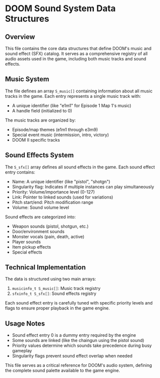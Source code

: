 # DOOM Sound System Data Structures

## Overview
This file contains the core data structures that define DOOM's music and sound effect (SFX) catalog. It serves as a comprehensive registry of all audio assets used in the game, including both music tracks and sound effects.

## Music System
The file defines an array `S_music[]` containing information about all music tracks in the game. Each entry represents a single music track with:
- A unique identifier (like "e1m1" for Episode 1 Map 1's music)
- A handle field (initialized to 0)

The music tracks are organized by:
- Episode/map themes (e1m1 through e3m9)
- Special event music (intermission, intro, victory)
- DOOM II specific tracks

## Sound Effects System
The `S_sfx[]` array defines all sound effects in the game. Each sound effect entry contains:
- Name: A unique identifier (like "pistol", "shotgn")
- Singularity flag: Indicates if multiple instances can play simultaneously
- Priority: Volume/importance level (0-127)
- Link: Pointer to linked sounds (used for variations)
- Pitch start/end: Pitch modification range
- Volume: Sound volume level

Sound effects are categorized into:
- Weapon sounds (pistol, shotgun, etc.)
- Door/environment sounds
- Monster vocals (pain, death, active)
- Player sounds
- Item pickup effects
- Special effects

## Technical Implementation
The data is structured using two main arrays:
1. `musicinfo_t S_music[]`: Music track registry
2. `sfxinfo_t S_sfx[]`: Sound effects registry

Each sound effect entry is carefully tuned with specific priority levels and flags to ensure proper playback in the game engine.

## Usage Notes
- Sound effect entry 0 is a dummy entry required by the engine
- Some sounds are linked (like the chaingun using the pistol sound)
- Priority values determine which sounds take precedence during busy gameplay
- Singularity flags prevent sound effect overlap when needed

This file serves as a critical reference for DOOM's audio system, defining the complete sound palette available to the game engine.
